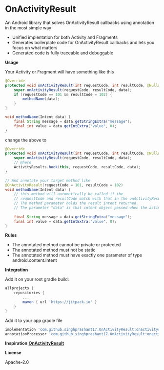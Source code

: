 
# OnActivityResult

An Android library that solves OnActivityResult callbacks using annotation in the most simple way
- Unified implentation for both Activity and Fragments
- Generates boilerplate code for OnActivityResult callbacks and lets you focus on what matters
- Generated code is fully traceable and debuggable

<b>Usage</b>

Your Activity or Fragment will have something like this 
```java
@Override  
protected void onActivityResult(int requestCode, int resultCode, @Nullable Intent data) {  
    super.onActivityResult(requestCode, resultCode, data);
    if (requestCode == 101 && resultCode = 102) {
        methodName(data);
    }
}

void methodName(Intent data) {
    final String message = data.getStringExtra("message");
    final int value = data.getIntExtra("value", 0);
}
```
change the above to 
```java
@Override  
protected void onActivityResult(int requestCode, int resultCode, @Nullable Intent data) {  
    super.onActivityResult(requestCode, resultCode, data);
    // @here  
    ActivityResults.hook(this, requestCode, resultCode, data);  
}

// And annotate your target method like
@OnActivityResult(requestCode = 101, resultCode = 102)  
void methodName(Intent data) { 
    // this method will automatically be called if the
    // requestCode and resultCode match with that in the onActivityResult method. 
    // The method parameter holds the result intent returned.
    // The parameter "data" is that intent object passed when the activity started for result executes "setResult(RESULT_CODE, intent)")
    
    final String message = data.getStringExtra("message");
    final int value = data.getIntExtra("value", 0);
}
```

<b>Rules</b>

- The annotated method cannot be private or protected
- The annotated method must not be static
- The annotated method must have exactly one parameter of type android.content.Intent


<b>Integration</b>

Add it on your root gradle build:

```groovy
allprojects {
	repositories {
		...
		maven { url 'https://jitpack.io' }
	}
}
```

Add it to your app gradle file
```groovy
implementation 'com.github.singhprashant17.OnActivityResult:onactivityresult:2.0.0'  
annotationProcessor 'com.github.singhprashant17.OnActivityResult:onactivityresult-annotation-processor:2.0.0'
```

<b>Inspiration</b>
**[OnActivityResult](https://github.com/vanniktech/OnActivityResult)**

<b>License</b>

Apache-2.0
